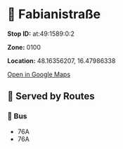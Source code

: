 # 🚉 Fabianistraße


**Stop ID:** at:49:1589:0:2

**Zone:** 0100

**Location:** 48.16356207, 16.47986338

[Open in Google Maps](https://www.google.com/maps?q=48.16356207,16.47986338)

## 🚆 Served by Routes

### 🚌 Bus
- 76A
- 76A